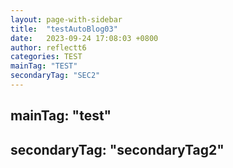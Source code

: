 ```yaml
---
layout: page-with-sidebar
title:  "testAutoBlog03"
date:   2023-09-24 17:08:03 +0800
author: reflectt6
categories: TEST
mainTag: "TEST"
secondaryTag: "SEC2"
---
```


## mainTag: "test"

## secondaryTag: "secondaryTag2"